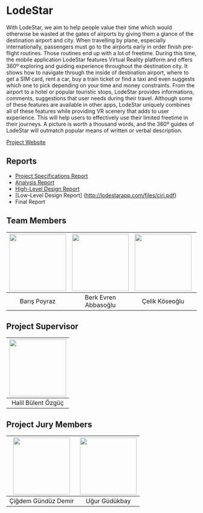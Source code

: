 LodeStar
=======


With LodeStar, we aim to help people value their time which would otherwise be wasted at the gates of airports by giving them a glance of the destination airport and city. When travelling by plane, especially internationally, passengers must go to the airports early in order finish pre-flight routines. Those routines end up with a lot of freetime. During this time, the mobile application LodeStar features Virtual Reality platform and offers 360º exploring and guiding experience throughout the destination city. It shows how to navigate through the inside of destination airport, where to get a SIM card, rent a car, buy a train ticket or find a taxi and even suggests which one to pick depending on your time and money constraints. From the airport to a hotel or popular touristic stops, LodeStar provides informations, comments, suggestions that user needs during their travel. Although some of these features are available in other apps, LodeStar uniquely combines all of these features while providing VR scenery that adds to user experience. This will help users to effectively use their limited freetime in their journeys. A picture is worth a thousand words, and the 360º guides of LodeStar will outmatch popular means of written or verbal description.

[Project Website](http://lodestarapp.com/)

Reports
---------------------

* [Project Specifications Report](http://lodestarapp.com/files/ellie.pdf)
* [Analysis Report](http://lodestarapp.com/files/violet.pdf)
* [High-Level Design Report](http://lodestarapp.com/files/evie.pdf)
* [Low-Level Design Report] (http://lodestarapp.com/files/ciri.pdf)
* Final Report


Team Members
---------------------
| <img width="150" height="150" src="https://avatars0.githubusercontent.com/u/11838388?s=460&v=4"/>     | <img width="150" height= "150" src="https://instagram.fsaw1-8.fna.fbcdn.net/t51.2885-19/s320x320/19436845_299557267176195_7273152856620793856_a.jpg"/> | <img width="150" height="150"  src="https://avatars3.githubusercontent.com/u/5185809?s=460&v=4"/> | <img width="150" height="150" src="https://instagram.fsaw1-8.fna.fbcdn.net/t51.2885-19/s320x320/19227494_233122187193012_7539599536604315648_a.jpg"/> | <img width="150" height="150" src="https://avatars1.githubusercontent.com/u/11910328?s=400&u=33f33d4496d28c8a78bce9d5c2df025ca7c9f069&v=4"/>
| :---: |:---: | :---: | :---: | :---: |
| 	Barış Poyraz      | 	Berk Evren Abbasoğlu | Çelik Köseoğlu | Efe Ulaş Akay Seyitoğlu | 	Hüseyin Beyan

Project Supervisor
--------------------

| <img width="150" height="150" src="http://w3.cs.bilkent.edu.tr/tr/wp-content/uploads/sites/2/2016/04/Bulent_Ozguc.jpg"/> | 
|:---:|
| Halil Bülent Özgüç|   


Project Jury Members
---------------------

| <img width="150" height="150" src="http://w3.cs.bilkent.edu.tr/tr/wp-content/uploads/sites/2/2016/05/cigdemgunduzdemir.jpg"/> | <img width="150" height="150" src="http://www.cs.bilkent.edu.tr/~gudukbay/gudukbay.jpg"/> | 
|:---:| :---: |
| Çiğdem Gündüz Demir | Uğur Güdükbay
